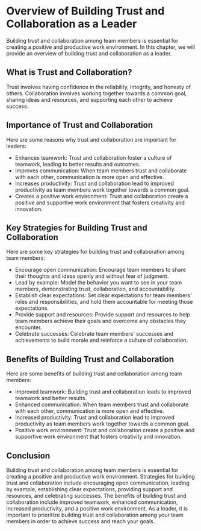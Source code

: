 Overview of Building Trust and Collaboration as a Leader
=====================================================================================================

Building trust and collaboration among team members is essential for creating a positive and productive work environment. In this chapter, we will provide an overview of building trust and collaboration as a leader.

What is Trust and Collaboration?
--------------------------------

Trust involves having confidence in the reliability, integrity, and honesty of others. Collaboration involves working together towards a common goal, sharing ideas and resources, and supporting each other to achieve success.

Importance of Trust and Collaboration
-------------------------------------

Here are some reasons why trust and collaboration are important for leaders:

* Enhances teamwork: Trust and collaboration foster a culture of teamwork, leading to better results and outcomes.
* Improves communication: When team members trust and collaborate with each other, communication is more open and effective.
* Increases productivity: Trust and collaboration lead to improved productivity as team members work together towards a common goal.
* Creates a positive work environment: Trust and collaboration create a positive and supportive work environment that fosters creativity and innovation.

Key Strategies for Building Trust and Collaboration
---------------------------------------------------

Here are some key strategies for building trust and collaboration among team members:

* Encourage open communication: Encourage team members to share their thoughts and ideas openly and without fear of judgment.
* Lead by example: Model the behavior you want to see in your team members, demonstrating trust, collaboration, and accountability.
* Establish clear expectations: Set clear expectations for team members' roles and responsibilities, and hold them accountable for meeting those expectations.
* Provide support and resources: Provide support and resources to help team members achieve their goals and overcome any obstacles they encounter.
* Celebrate successes: Celebrate team members' successes and achievements to build morale and reinforce a culture of collaboration.

Benefits of Building Trust and Collaboration
--------------------------------------------

Here are some benefits of building trust and collaboration among team members:

* Improved teamwork: Building trust and collaboration leads to improved teamwork and better results.
* Enhanced communication: When team members trust and collaborate with each other, communication is more open and effective.
* Increased productivity: Trust and collaboration lead to improved productivity as team members work together towards a common goal.
* Positive work environment: Trust and collaboration create a positive and supportive work environment that fosters creativity and innovation.

Conclusion
----------

Building trust and collaboration among team members is essential for creating a positive and productive work environment. Strategies for building trust and collaboration include encouraging open communication, leading by example, establishing clear expectations, providing support and resources, and celebrating successes. The benefits of building trust and collaboration include improved teamwork, enhanced communication, increased productivity, and a positive work environment. As a leader, it is important to prioritize building trust and collaboration among your team members in order to achieve success and reach your goals.
